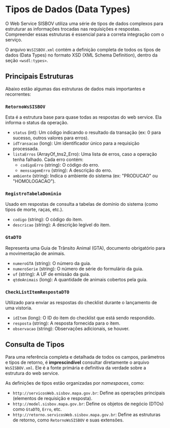 # Tipos de Dados (Data Types)

O Web Service SISBOV utiliza uma série de tipos de dados complexos para estruturar as informações trocadas nas requisições e respostas. Compreender essas estruturas é essencial para a correta integração com o serviço.

O arquivo `WsSISBOV.xml` contém a definição completa de todos os tipos de dados (Data Types) no formato XSD (XML Schema Definition), dentro da seção `<wsdl:types>`.

## Principais Estruturas

Abaixo estão algumas das estruturas de dados mais importantes e recorrentes:

### `RetornoWsSISBOV`

Esta é a estrutura base para quase todas as respostas do web service. Ela informa o status da operação.

*   `status` (int): Um código indicando o resultado da transação (ex: 0 para sucesso, outros valores para erros).
*   `idTransacao` (long): Um identificador único para a requisição processada.
*   `listaErros` (ArrayOf_tns2_Erro): Uma lista de erros, caso a operação tenha falhado. Cada erro contém:
    *   `codigoErro` (string): O código do erro.
    *   `menssagemErro` (string): A descrição do erro.
*   `ambiente` (string): Indica o ambiente do sistema (ex: "PRODUCAO" ou "HOMOLOGACAO").

### `RegistroTabelaDominio`

Usado em respostas de consulta a tabelas de domínio do sistema (como tipos de morte, raças, etc.).

*   `codigo` (string): O código do item.
*   `descricao` (string): A descrição legível do item.

### `GtaDTO`

Representa uma Guia de Trânsito Animal (GTA), documento obrigatório para a movimentação de animais.

*   `numeroGTA` (string): O número da guia.
*   `numeroSerie` (string): O número de série do formulário da guia.
*   `uf` (string): A UF de emissão da guia.
*   `qtdeAnimais` (long): A quantidade de animais cobertos pela guia.

### `CheckListItemRespostaDTO`

Utilizado para enviar as respostas do checklist durante o lançamento de uma vistoria.

*   `idItem` (long): O ID do item do checklist que está sendo respondido.
*   `resposta` (string): A resposta fornecida para o item.
*   `observacao` (string): Observações adicionais, se houver.

## Consulta de Tipos

Para uma referência completa e detalhada de todos os campos, parâmetros e tipos de retorno, é **imprescindível** consultar diretamente o arquivo `WsSISBOV.xml`. Ele é a fonte primária e definitiva da verdade sobre a estrutura do web service.

As definições de tipos estão organizadas por *namespaces*, como:

*   `http://servicosWeb.sisbov.mapa.gov.br`: Define as operações principais (elementos de requisição e resposta).
*   `http://model.sisbov.mapa.gov.br`: Define os objetos de negócio (DTOs) como `GtaDTO`, `Erro`, etc.
*   `http://retorno.servicosWeb.sisbov.mapa.gov.br`: Define as estruturas de retorno, como `RetornoWsSISBOV` e suas extensões.
